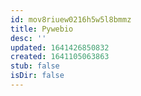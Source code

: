```yaml
---
id: mov8riuew0216h5w5l8bmmz
title: Pywebio
desc: ''
updated: 1641426850832
created: 1641105063863
stub: false
isDir: false
---
```



